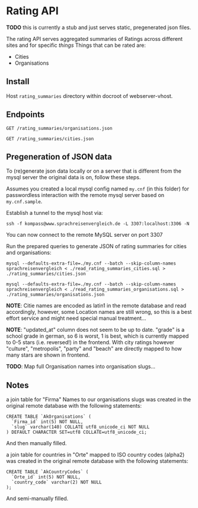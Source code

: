 # Rating API

__TODO__ this is currently a stub and just serves static, pregenerated json files.

The rating API serves aggregated summaries of Ratings across different sites and for specific _things_
Things that can be rated are:

- Cities
- Organisations

## Install

Host `rating_summaries` directory within docroot of webserver-vhost.

## Endpoints

`GET /rating_summaries/organisations.json`

`GET /rating_summaries/cities.json`


## Pregeneration of JSON data

To (re)generate json data locally or on a server that is different from the mysql server the original data is on,
follow these steps.

Assumes you created a local mysql config named `my.cnf` (in this folder) for passwordless interaction with the remote mysql server based on `my.cnf.sample`.

Establish a tunnel to the mysql host via:

```
ssh -f kompass@www.sprachreisenvergleich.de -L 3307:localhost:3306 -N
```

You can now connect to the remote MySQL server on port 3307

Run the prepared queries to generate JSON of rating summaries for cities and organisations:

```
mysql --defaults-extra-file=./my.cnf --batch --skip-column-names sprachreisenvergleich < ./read_rating_summaries_cities.sql > ./rating_summaries/cities.json

mysql --defaults-extra-file=./my.cnf --batch --skip-column-names sprachreisenvergleich < ./read_rating_summaries_organisations.sql > ./rating_summaries/organisations.json
```

__NOTE__: Citie names are encoded as latin1 in the remote database and read accordingly, however, some Location names are still wrong, so this is a best effort service and might need
special manual treatment...

__NOTE__: "updated\_at" column does not seem to be up to date. "grade" is a
school grade in german, so 6 is worst, 1 is best, which is currently
mapped to 0-5 stars (i.e. reversed!) in the frontend. With city
ratings however "culture", "metropolis", "party" and "beach" are
directly mapped to how many stars are shown in frontend.

__TODO__: Map full Organisation names into organisation slugs...

## Notes

a join table for "Firma" Names to our organisations slugs was created
in the original remote database with the following statements:

```mysql
CREATE TABLE `AkOrganisations` (
  `Firma_id` int(5) NOT NULL,
  `slug` varchar(140) COLLATE utf8_unicode_ci NOT NULL
) DEFAULT CHARACTER SET=utf8 COLLATE=utf8_unicode_ci;
```

And then manually filled.

a join table for countries in "Orte" mapped to ISO country codes (alpha2) was created
in the original remote database with the following statements:

```mysql
CREATE TABLE `AkCountryCodes` (
  `Orte_id` int(5) NOT NULL,
  `country_code` varchar(2) NOT NULL
);
```

And semi-manually filled.
